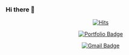 ### Hi there 👋

<div align=center>
  
[![Hits](https://hits.seeyoufarm.com/api/count/incr/badge.svg?url=https%3A%2F%2Fgithub.com%2Fyotae07&count_bg=%2379C83D&title_bg=%23555555&icon=&icon_color=%23373BBC&title=hi&edge_flat=false)](https://hits.seeyoufarm.com)

[![Portfolio Badge](http://img.shields.io/badge/-Portfolio%20-black?style=flat-square&logo=github&link=https://zzsza.github.io/)](https://zzsza.github.io/)
	
[![Gmail Badge](https://img.shields.io/badge/-Gmail-d14836?style=flat-square&logo=Gmail&logoColor=white&link=mailto:yotae07@gmail.com)](mailto:yotae07@gmail.com)

</div>

<!--
**yotae07/yotae07** is a ✨ _special_ ✨ repository because its `README.md` (this file) appears on your GitHub profile.

Here are some ideas to get you started:

- 🔭 I’m currently working on ...
- 🌱 I’m currently learning ...
- 👯 I’m looking to collaborate on ...
- 🤔 I’m looking for help with ...
- 💬 Ask me about ...
- 📫 How to reach me: ...
- 😄 Pronouns: ...
- ⚡ Fun fact: ...
-->

